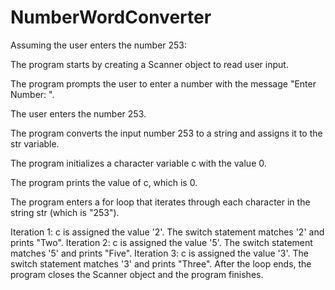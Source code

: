 # NumberWordConverter

Assuming the user enters the number 253:

The program starts by creating a Scanner object to read user input.

The program prompts the user to enter a number with the message "Enter Number: ".

The user enters the number 253.

The program converts the input number 253 to a string and assigns it to the str variable.

The program initializes a character variable c with the value 0.

The program prints the value of c, which is 0.

The program enters a for loop that iterates through each character in the string str (which is "253").

Iteration 1:
c is assigned the value '2'.
The switch statement matches '2' and prints "Two".
Iteration 2:
c is assigned the value '5'.
The switch statement matches '5' and prints "Five".
Iteration 3:
c is assigned the value '3'.
The switch statement matches '3' and prints "Three".
After the loop ends, the program closes the Scanner object and the program finishes.
